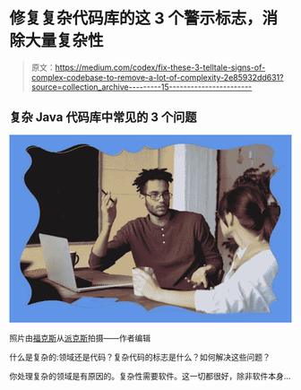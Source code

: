 # 修复复杂代码库的这 3 个警示标志，消除大量复杂性

> 原文：<https://medium.com/codex/fix-these-3-telltale-signs-of-complex-codebase-to-remove-a-lot-of-complexity-2e85932dd631?source=collection_archive---------15----------------------->

## 复杂 Java 代码库中常见的 3 个问题

![](img/cf9ab10482f3a87df58a365843f924d2.png)

照片由[福克斯](https://www.pexels.com/@fauxels?utm_content=attributionCopyText&utm_medium=referral&utm_source=pexels)从[派克斯](https://www.pexels.com/photo/photo-of-man-holding-pen-3182752/?utm_content=attributionCopyText&utm_medium=referral&utm_source=pexels)拍摄——作者编辑

什么是复杂的:领域还是代码？复杂代码的标志是什么？如何解决这些问题？

你处理复杂的领域是有原因的。复杂性需要软件。这一切都很好，除非软件本身…